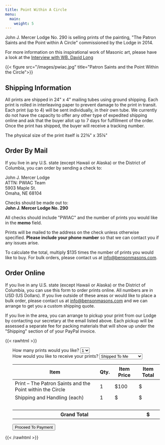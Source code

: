 ```yaml
---
title: Point Within A Circle
menu:
  main:
    weight: 5
---
```


John J. Mercer Lodge No. 290 is selling prints of the painting, "The Patron Saints and the Point within A Circle" commissioned by the Lodge in 2014. 

For more information on this inspirational work of Masonic art, please have a look at the [Interview with WB. David Long](pdf/Patron_Saints_and_the_Point_Within_the_CircleThe.pdf)

{{< figure src="/images/pwiac.jpg" title="Patron Saints and the Point Within the Circle">}}


## Shipping Information

All prints are shipped in 24" x 4" mailing tubes using ground shipping. Each print is rolled in interleaving paper to prevent damage to the print in transit. Each print (up to 4) will be sent individually, in their own tube. We currently do not have the capacity to offer any other type of expedited shipping online and ask that the buyer allot up to 7 days for fulfillment of the order. Once the print has shipped, the buyer will receive a tracking number.

The physical size of the print itself is 22⅜" x 35⅛"


## Order By Mail

If you live in any U.S. state (except Hawaii or Alaska) or the District of Columbia, you can order by sending a check to:

John J. Mercer Lodge  
ATTN: PWIAC Team  
5903 Maple St.  
Omaha, NE 68104

Checks should be made out to:  
**John J. Mercer Lodge No. 290**

All checks should include "PWIAC" and the number of prints you would like in the **memo** field.

Prints will be mailed to the address on the check unless otherwise specified. **Please include your phone number** so that we can contact you if any issues arise.

To calculate the total, multiply $135 times the number of prints you would like to buy. For bulk orders, please contact us at info@bensonmasons.com.

## Order Online

If you live in any U.S. state (except Hawaii or Alaska) or the District of Columbia, you can use this form to order prints online. All numbers are in USD (US Dollars). If you live outside of these areas or would like to place a bulk order, please contact us at info@bensonmasons.com and we can arrange to get you a custom shipping quote.

If you live in the area, you can arrange to pickup your print from our Lodge by contacting our secretary at the email listed above. Each pickup will be assessed a separate fee for packing materials that will show up under the "Shipping" section of of your PayPal invoice.

{{< rawhtml >}}
<script src="https://www.paypal.com/sdk/js?client-id=ASJRpc7ZXZWsMgK93sIyuYtBUfeqqL3zSRdMaqcsQp84sVAAOtIXbE9Xe2ymZpiacMw7Kz9G7S8VksKJ"> // Required. Replace SB_CLIENT_ID with your sandbox client ID.
</script>

<script>
    var PRINT_COST = 100.00;
    var SHIPPING_COST = 35;
    var PICKUP_COST = 8;
    var SHIPPING_WORDING = "Shipping and Handling";
    var PICKUP_WORDING = "Pickup Handling Fee";

    function setPaymentButtonVisibility(isVisible) {
        var payDuesButton = document.querySelector('#submit-payment-form');
        if (isVisible) {
            payDuesButton.style.display = 'inline-block';
            return;
        }
        payDuesButton.style.display = 'none';
    }

    function getTotalCost() {
        return getShippingTotal() + getPrintTotal();
    }

    function isProductBeingShipped() {
        return document.querySelector('#shippingType').value !== "pickup";
    }

    function getNumberOfPrints() {
        return parseInt(document.querySelector('#printCount').value);
    }

    function setShippingInfoInCostsTable() {
        if (isProductBeingShipped()) {
            document.querySelector("#shippingCostPerItem").innerHTML = SHIPPING_COST;
            document.querySelector("#shippingWording").innerHTML = SHIPPING_WORDING;
            return;
        }
        document.querySelector("#shippingCostPerItem").innerHTML = PICKUP_COST;
        document.querySelector("#shippingWording").innerHTML = PICKUP_WORDING;
    }

    function getShippingTotal() {
        if (isProductBeingShipped()) {
            return SHIPPING_COST * getNumberOfPrints();
        }
        return PICKUP_COST * getNumberOfPrints();
    }

    function getPrintTotal() {
        return PRINT_COST * getNumberOfPrints();
    }

    function getItems() {
        var items = [];
        items.push({
            unit_amount: { currency_code: 'USD', value: PRINT_COST },
            name: "The Patron Saints and the Point within the Circle (Signed Print)",
            description: "The Patron Saints and the Point within the Circle (Signed Print)",
            quantity: getNumberOfPrints()
        });
        return items;
    }

    function resetPPButtonContainer() {
        document.querySelector('#paypal-button-container').innerHTML = '';
    }

    function resetForm() {
        document.querySelector('.payment-form').reset();
        updateCostTable();
    }

    function scrollToTop() {
        document.body.scrollTop = 0;
        document.documentElement.scrollTop = 0;
    }

    function recalculateTotalDues() {
        document.querySelector('.dues-generated-total').innerHTML = getTotalCost();
    }

    function validateForm() {
        return true;
    }

    function submitPayment() {
        if (validateForm()) {
            paypal.Buttons({
                createOrder: function (data, actions) {
                    return actions.order.create({
                        purchase_units: [{
                            amount: {
                                value: getTotalCost(),
                                breakdown: {
                                    item_total: { currency_code: "USD", value: getPrintTotal() },
                                    shipping: { currency_code: "USD", value: getShippingTotal() },
                                    tax_total: { currency_code: "USD", value: "0" },
                                    discount: { currency_code: "USD", value: "0" }
                                }
                            },
                            description: "Patron Saints and The Point Within a Circle (Signed Print)",
                            items: getItems()
                        }]
                    });
                },
                onApprove: function (data, actions) {
                    console.log("PPT Data", data);
                    return actions.order.capture().then(function (orderDetails) {
                        console.log(orderDetails);
                        var paymentConfirmationDiv = document.querySelector('#payment-confirmation');
                        paymentConfirmationDiv.innerText = 'Success! Your payment to John J. Mercer Lodge has been completed ' +
                            'successfully. PayPal will send you a confirmation email to the address provided. ' +
                            'Please print this page or take note of the following reference number should you ' +
                            'need it in the future: \n\n  ' +
                            'Reference ID: ' + orderDetails.purchase_units[0].payments.captures[0].id + '\n\n' +
                            'Please allow up to 5 days for your order to be processed. A tracking number will be ' +
                            'attached to your PayPal order once your item has been shipped. For all inquiries, ' +
                            'please contact info@bensonmasons.com. Thanks for your support!';
                        scrollToTop();
                        paymentConfirmationDiv.style.display = 'block';
                        resetForm();
                        resetPPButtonContainer();
                        setPaymentButtonVisibility(true);
                    });
                },
            }).render('#paypal-button-container');
            setPaymentButtonVisibility(false);
        }
    }

    function updateCostTable() {
        document.querySelectorAll(".numberOfPrints").forEach(function (field) {
            field.innerHTML = document.querySelector("#printCount").value;
        });
        setShippingInfoInCostsTable();
        document.querySelector("#totalShippingCost").innerHTML = getShippingTotal();
        document.querySelector("#totalPrintCost").innerHTML = getPrintTotal();
        document.querySelector("#grandTotal").innerHTML = getTotalCost();
    }

    window.onload = (event) => {
        var formFields = document.querySelectorAll('.payment-form-field');
        formFields.forEach(function (field) {
            field.addEventListener('change', function () {
                updateCostTable();
            });
        });

        updateCostTable();

        document.querySelector('#submit-payment-form').addEventListener('click', function () {
            submitPayment();
        });
    };
</script>

<form class="payment-form">
    <ul class="flex-outer" id="payment-form-list">
            <label for="printCount">How many prints would you like?</label>
            <select name="printCount" id="printCount" class="payment-form-field">
                <option value="1" selected="">1</option>
                <option value="2">2</option>
                <option value="3">3</option>
                <option value="4">4</option>
            </select>
            <br>
            <label for="shippingType">How would you like to receive your prints?</label>
            <select name="shippingType" id="shippingType" class="payment-form-field">
                <option value="shipped" selected="">Shipped To Me</option>
                <option value="pickup">Pickup at the Lodge</option>
            </select>
            <br>
            <table id="costsTable">
                <thead>
                    <tr>
                        <th>Item</th>
                        <th>Qty.</th>
                        <th>Item Price</th>
                        <th>Item Total</th>
                    </tr>
                </thead>
                <tbody>
                    <tr>
                        <td>Print &#8211; The Patron Saints and the Point within the Circle</td>
                        <td><span class="numberOfPrints">1</span></td>
                        <td>$100</td>
                        <td>$<span id="totalPrintCost"></span></td>
                    </tr>
                    <tr>
                        <td><span id="shippingWording">Shipping and Handling (each)</span></td>
                        <td><span class="numberOfPrints">1</span></td>
                        <td>$<span id="shippingCostPerItem"></span></td>
                        <td>$<span id="totalShippingCost"></span></td>
                    </tr>
                    <tr>
                        <td colspan="4">&nbsp;</td>
                    </tr>
                    <tr id="grandTotalRow">
                        <th colspan="3">Grand Total</th>
                        <th>$<span id="grandTotal"></span></th>
                    </tr>
                </tbody>
            </table>
            <button type="button" id="submit-payment-form">Proceed To Payment</button>
            <div id="paypal-button-container"></div>
    </ul>
</form>
{{< /rawhtml >}}
